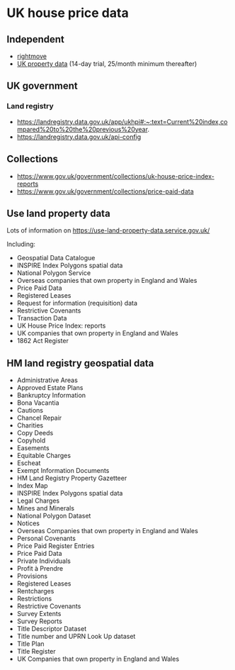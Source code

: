 # UK house price data

## Independent
- [rightmove](https://www.rightmove.co.uk/news/house-price-index/)
- [UK property data](https://propertydata.co.uk/charts/house-prices) (14-day trial, 25/month minimum thereafter)

## UK government
### Land registry
- https://landregistry.data.gov.uk/app/ukhpi#:~:text=Current%20index,compared%20to%20the%20previous%20year.
- https://landregistry.data.gov.uk/api-config

## Collections
- https://www.gov.uk/government/collections/uk-house-price-index-reports
- https://www.gov.uk/government/collections/price-paid-data

## Use land property data
Lots of information on https://use-land-property-data.service.gov.uk/

Including:
- Geospatial Data Catalogue
- INSPIRE Index Polygons spatial data
- National Polygon Service
- Overseas companies that own property in England and Wales
- Price Paid Data
- Registered Leases
- Request for information (requisition) data
- Restrictive Covenants
- Transaction Data
- UK House Price Index: reports
- UK companies that own property in England and Wales
- 1862 Act Register

## HM land registry geospatial data
- Administrative Areas
- Approved Estate Plans
- Bankruptcy Information
- Bona Vacantia
- Cautions
- Chancel Repair
- Charities
- Copy Deeds
- Copyhold
- Easements
- Equitable Charges
- Escheat
- Exempt Information Documents
- HM Land Registry Property Gazetteer
- Index Map
- INSPIRE Index Polygons spatial data
- Legal Charges
- Mines and Minerals
- National Polygon Dataset
- Notices
- Overseas Companies that own property in England and Wales
- Personal Covenants
- Price Paid Register Entries
- Price Paid Data
- Private Individuals
- Profit à Prendre
- Provisions
- Registered Leases
- Rentcharges
- Restrictions
- Restrictive Covenants
- Survey Extents
- Survey Reports
- Title Descriptor Dataset
- Title number and UPRN Look Up dataset
- Title Plan
- Title Register
- UK Companies that own property in England and Wales

